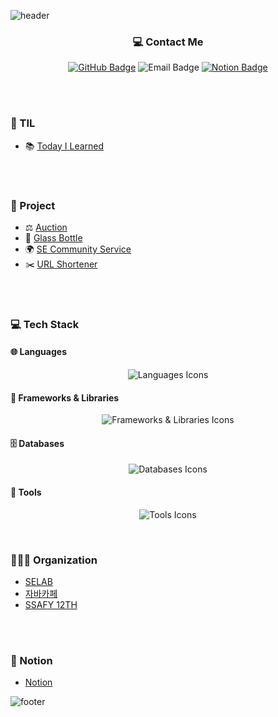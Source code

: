 <link href="./InJun2.css" rel="stylesheet" />

![header](https://capsule-render.vercel.app/api?type=waving&color=auto&height=300&section=header&text=InJun2's%20GitHub&fontSize=60&animation=fadeIn&fontAlignY=38&desc=Welcome%20to%20InJun2's%20Profile!&descAlignY=51&descAlign=62)

<div align="center">
  <h3>💻 Contact Me</h3>
  <p>
    <a href="https://github.com/InJun2" target="_blank"><img src="https://img.shields.io/badge/GitHub-InJun2-181717?style=flat&logo=GitHub" alt="GitHub Badge"/></a>
    <a target="_blank"><img src="https://img.shields.io/badge/Email-os2864@naver.com-EA4335?style=flat&logo=Gmail&logoColor=white" alt="Email Badge"/></a>
    <a href="https://faithful-medicine-736.notion.site/ce0d03192e2c4e91bb076852a4058430?pvs=4" target="_blank"><img src="https://img.shields.io/badge/Notion-InJun2's%20Notion-000000?style=flat&logo=Notion&logoColor=white" alt="Notion Badge"/></a>
  </p>
</div>

<br><br>

### 📝 TIL
- 📚 [Today I Learned](https://github.com/InJun2/TIL)

<br><br>

### 📁 Project

- ⚖️ [Auction](https://github.com/selab-hs/auction_project)
- 💌 [Glass Bottle](https://github.com/selab-hs/glass-bottle)
- 🌍 [SE Community Service](https://github.com/selab-hs/SE-Community-Service)
- ✂️ [URL Shortener](https://github.com/selab-hs/url-shortener)

<br><br>

### 💻 Tech Stack 

#### 🌐 Languages
<div align="center">
    <p>
      <img src="https://skillicons.dev/icons?i=java,javascript,html" alt="Languages Icons"/>
    </p>
</div>

#### 🧩 Frameworks & Libraries
<div align="center">
    <p>
      <img src="https://skillicons.dev/icons?i=jquery,bootstrap,spring,hibernate" alt="Frameworks & Libraries Icons"/>
    </p>
</div>

#### 🗄️ Databases
<div align="center">
    <p>
      <img src="https://skillicons.dev/icons?i=mysql,redis" alt="Databases Icons"/>
    </p>
</div>

#### 🔧 Tools
<div align="center">
    <p>
      <img src="https://skillicons.dev/icons?i=aws,github,discord" alt="Tools Icons"/>
    </p>
</div>


<br>

### 🧑‍🤝‍🧑 Organization
- [SELAB](https://github.com/selab-hs)
- [자바카페](https://www.notion.so/6b9f59a73665403fb49e767a399314e5)
- [SSAFY 12TH](https://www.ssafy.com/ksp/jsp/swp/swpMain.jsp)

<br><br>

### 🚀 Notion
- [Notion](https://faithful-medicine-736.notion.site/ce0d03192e2c4e91bb076852a4058430?pvs=4)


![footer](https://capsule-render.vercel.app/api?type=waving&color=auto&height=200&section=footer)
